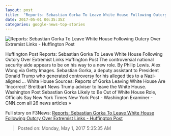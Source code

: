 ```yaml
---
layout: post
title:  "Reports: Sebastian Gorka To Leave White House Following Outcry Over Extremist Links - Huffington Post"
date: 2017-05-01 00:35:35Z
categories: google-news-top-stories
---
```


![Reports: Sebastian Gorka To Leave White House Following Outcry Over Extremist Links - Huffington Post](http://img.huffingtonpost.com/asset/1910_1000/590653222600003596c4888e.jpeg?cache=kia5sufpfz)

Huffington Post Reports: Sebastian Gorka To Leave White House Following Outcry Over Extremist Links Huffington Post The controversial national security aide appears to be on his way to a new role. By Philip Lewis. Alex Wong via Getty Images. Sebastian Gorka, a deputy assistant to President Donald Trump who generated controversy for his alleged ties to a Nazi-aligned ... White House Sources: Reports of Gorka Leaving White House Are 'Incorrect' Breitbart News Trump adviser to leave the White House. Washington Post Sebastian Gorka Likely to Be Out of White House Role, Officials Say New York Times New York Post - Washington Examiner - CNN.com all 26 news articles »


Full story on F3News: [Reports: Sebastian Gorka To Leave White House Following Outcry Over Extremist Links - Huffington Post](http://www.f3nws.com/n/pKYs4)

> Posted on: Monday, May 1, 2017 5:35:35 AM
